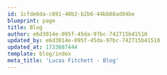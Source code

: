 ```yaml
---
id: 1cfde6da-c891-40b2-b2b6-44bb08ad84be
blueprint: page
title: Blog
author: e6d3014e-095f-45da-97bc-742715b41510
updated_by: e6d3014e-095f-45da-97bc-742715b41510
updated_at: 1733687444
template: blog/index
meta_title: 'Lucas Fitchett - Blog'
---
```

